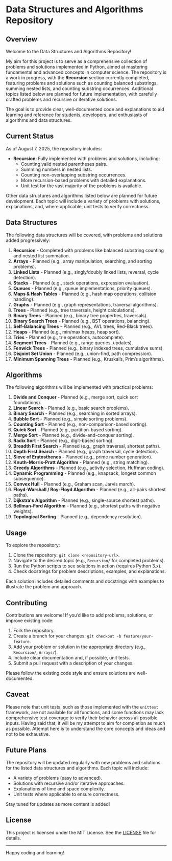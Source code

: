 # Data Structures and Algorithms Repository

## Overview
Welcome to the Data Structures and Algorithms Repository! 

My aim for this project is to serve as a comprehensive collection of problems and solutions implemented in Python, 
aimed at mastering fundamental and advanced concepts in computer science. The repository is a work in progress, with 
the **Recursion** section currently completed, featuring problems and solutions such as counting balanced substrings, 
summing nested lists, and counting substring occurrences. Additional topics listed below are planned for future 
implementation, with carefully crafted problems and recursive or iterative solutions.

The goal is to provide clear, well-documented code and explanations to aid learning and reference for students, 
developers, and enthusiasts of algorithms and data structures.

## Current Status
As of August 7, 2025, the repository includes:
- **Recursion**: Fully implemented with problems and solutions, including:
  - Counting valid nested parentheses pairs.
  - Summing numbers in nested lists.
  - Counting non-overlapping substring occurrences.
  - More recursion-based problems with detailed explanations.
  - Unit test for the vast majority of the problems is available.

Other data structures and algorithms listed below are planned for future development. Each topic will include a variety 
of problems with solutions, explanations, and, where applicable, unit tests to verify correctness.

## Data Structures
The following data structures will be covered, with problems and solutions added progressively:
1. **Recursion** - Completed with problems like balanced substring counting and nested list summation.
2. **Arrays** - Planned (e.g., array manipulation, searching, and sorting problems).
3. **Linked Lists** - Planned (e.g., singly/doubly linked lists, reversal, cycle detection).
4. **Stacks** - Planned (e.g., stack operations, expression evaluation).
5. **Queues** - Planned (e.g., queue implementations, priority queues).
6. **Maps & Hash Tables** - Planned (e.g., hash map operations, collision handling).
7. **Graphs** - Planned (e.g., graph representations, traversal algorithms).
8. **Trees** - Planned (e.g., tree traversals, height calculations).
9. **Binary Trees** - Planned (e.g., binary tree properties, traversals).
10. **Binary Search Trees** - Planned (e.g., BST operations, balancing).
11. **Self-Balancing Trees** - Planned (e.g., AVL trees, Red-Black trees).
12. **Heaps** - Planned (e.g., min/max heaps, heap sort).
13. **Tries** - Planned (e.g., trie operations, autocomplete).
14. **Segment Trees** - Planned (e.g., range queries, updates).
15. **Fenwick Trees** - Planned (e.g., binary indexed trees, cumulative sums).
16. **Disjoint Set Union** - Planned (e.g., union-find, path compression).
17. **Minimum Spanning Trees** - Planned (e.g., Kruskal’s, Prim’s algorithms).

## Algorithms
The following algorithms will be implemented with practical problems:
1. **Divide and Conquer** - Planned (e.g., merge sort, quick sort foundations).
2. **Linear Search** - Planned (e.g., basic search problems).
3. **Binary Search** - Planned (e.g., searching in sorted arrays).
4. **Bubble Sort** - Planned (e.g., simple sorting problems).
5. **Counting Sort** - Planned (e.g., non-comparison-based sorting).
6. **Quick Sort** - Planned (e.g., partition-based sorting).
7. **Merge Sort** - Planned (e.g., divide-and-conquer sorting).
8. **Radix Sort** - Planned (e.g., digit-based sorting).
9. **Breadth First Search** - Planned (e.g., graph traversal, shortest paths).
10. **Depth First Search** - Planned (e.g., graph traversal, cycle detection).
11. **Sieve of Eratosthenes** - Planned (e.g., prime number generation).
12. **Knuth-Morris-Pratt Algorithm** - Planned (e.g., string matching).
13. **Greedy Algorithms** - Planned (e.g., activity selection, Huffman coding).
14. **Dynamic Programming** - Planned (e.g., knapsack, longest common subsequence).
15. **Convex Hull** - Planned (e.g., Graham scan, Jarvis march).
16. **Floyd-Warshall / Roy-Floyd Algorithm** - Planned (e.g., all-pairs shortest paths).
17. **Dijkstra's Algorithm** - Planned (e.g., single-source shortest paths).
18. **Bellman-Ford Algorithm** - Planned (e.g., shortest paths with negative weights).
19. **Topological Sorting** - Planned (e.g., dependency resolution).

## Usage
To explore the repository:
1. Clone the repository: `git clone <repository-url>`.
2. Navigate to the desired topic (e.g., `Recursion/` for completed problems).
3. Run the Python scripts to see solutions in action (requires Python 3.x).
4. Check docstrings for problem descriptions, examples, and explanations.

Each solution includes detailed comments and docstrings with examples to illustrate the problem and approach.

## Contributing
Contributions are welcome! If you’d like to add problems, solutions, or improve existing code:
1. Fork the repository.
2. Create a branch for your changes: `git checkout -b feature/your-feature`.
3. Add your problem or solution in the appropriate directory (e.g., `Recursion/`, `Arrays/`).
4. Include clear documentation and, if possible, unit tests.
5. Submit a pull request with a description of your changes.

Please follow the existing code style and ensure solutions are well-documented.

## Caveat
Please note that unit tests, such as those implemented with the `unittest` framework, are not available for all 
functions, and some functions may lack comprehensive test coverage to verify their behavior across all possible inputs.
Having said that, it will be my attempt to aim for completion as much as possible. Attempt here is to understand the
core concepts and ideas and not to be exhaustive. 

## Future Plans
The repository will be updated regularly with new problems and solutions for the listed data structures and algorithms.
Each topic will include:
- A variety of problems (easy to advanced).
- Solutions with recursive and/or iterative approaches.
- Explanations of time and space complexity.
- Unit tests where applicable to ensure correctness.

Stay tuned for updates as more content is added!

## License
This project is licensed under the MIT License. See the [LICENSE](LICENSE) file for details.

---
Happy coding and learning!